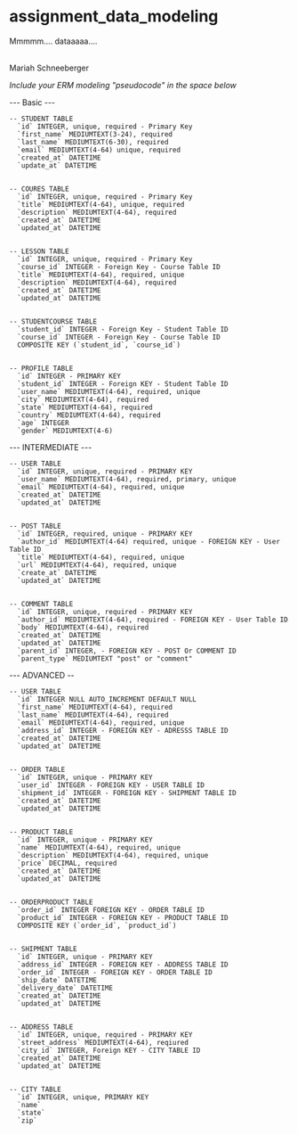 # assignment_data_modeling
Mmmmm.... dataaaaa....

<br>
Mariah Schneeberger

*Include your ERM modeling "pseudocode" in the space below*

--- Basic ---

    -- STUDENT TABLE
      `id` INTEGER, unique, required - Primary Key
      `first_name` MEDIUMTEXT(3-24), required
      `last_name` MEDIUMTEXT(6-30), required
      `email` MEDIUMTEXT(4-64) unique, required
      `created_at` DATETIME
      `update_at` DATETIME


    -- COURES TABLE
      `id` INTEGER, unique, required - Primary Key
      `title` MEDIUMTEXT(4-64), unique, required
      `description` MEDIUMTEXT(4-64), required
      `created_at` DATETIME
      `updated_at` DATETIME


    -- LESSON TABLE
      `id` INTEGER, unique, required - Primary Key
      `course_id` INTEGER - Foreign Key - Course Table ID
      `title` MEDIUMTEXT(4-64), required, unique
      `description` MEDIUMTEXT(4-64), required
      `created_at` DATETIME
      `updated_at` DATETIME


    -- STUDENTCOURSE TABLE
      `student_id` INTEGER - Foreign Key - Student Table ID
      `course_id` INTEGER - Foreign Key - Course Table ID
      COMPOSITE KEY (`student_id`, `course_id`)


    -- PROFILE TABLE
      `id` INTEGER - PRIMARY KEY
      `student_id` INTEGER - Foreign KEY - Student Table ID
      `user_name` MEDIUMTEXT(4-64), required, unique
      `city` MEDIUMTEXT(4-64), required
      `state` MEDIUMTEXT(4-64), required
      `country` MEDIUMTEXT(4-64), required
      `age` INTEGER
      `gender` MEDIUMTEXT(4-6)


--- INTERMEDIATE ---

    -- USER TABLE
      `id` INTEGER, unique, required - PRIMARY KEY
      `user_name` MEDIUMTEXT(4-64), required, primary, unique
      `email` MEDIUMTEXT(4-64), required, unique
      `created_at` DATETIME
      `updated_at` DATETIME


    -- POST TABLE
      `id` INTEGER, required, unique - PRIMARY KEY
      `author_id` MEDIUMTEXT(4-64) required, unique - FOREIGN KEY - User Table ID
      `title` MEDIUMTEXT(4-64), required, unique
      `url` MEDIUMTEXT(4-64), required, unique
      `create_at` DATETIME
      `updated_at` DATETIME


    -- COMMENT TABLE
      `id` INTEGER, unique, required - PRIMARY KEY
      `author_id` MEDIUMTEXT(4-64), required - FOREIGN KEY - User Table ID
      `body` MEDIUMTEXT(4-64), required
      `created_at` DATETIME
      `updated_at` DATETIME
      `parent_id` INTEGER, - FOREIGN KEY - POST Or COMMENT ID
      `parent_type` MEDIUMTEXT "post" or "comment"

--- ADVANCED --

    -- USER TABLE
      `id` INTEGER NULL AUTO_INCREMENT DEFAULT NULL
      `first_name` MEDIUMTEXT(4-64), required
      `last_name` MEDIUMTEXT(4-64), required
      `email` MEDIUMTEXT(4-64), required, unique
      `address_id` INTEGER - FOREIGN KEY - ADRESSS TABLE ID
      `created_at` DATETIME
      `updated_at` DATETIME


    -- ORDER TABLE
      `id` INTEGER, unique - PRIMARY KEY
      `user_id` INTEGER - FOREIGN KEY - USER TABLE ID
      `shipment_id` INTEGER - FOREIGN KEY - SHIPMENT TABLE ID
      `created_at` DATETIME
      `updated_at` DATETIME


    -- PRODUCT TABLE
      `id` INTEGER, unique - PRIMARY KEY
      `name` MEDIUMTEXT(4-64), required, unique
      `description` MEDIUMTEXT(4-64), required, unique
      `price` DECIMAL, required
      `created_at` DATETIME
      `updated_at` DATETIME


    -- ORDERPRODUCT TABLE
      `order_id` INTEGER FOREIGN KEY - ORDER TABLE ID
      `product_id` INTEGER - FOREIGN KEY - PRODUCT TABLE ID
      COMPOSITE KEY (`order_id`, `product_id`)


    -- SHIPMENT TABLE
      `id` INTEGER, unique - PRIMARY KEY
      `address_id` INTEGER - FOREIGN KEY - ADDRESS TABLE ID
      `order_id` INTEGER - FOREIGN KEY - ORDER TABLE ID
      `ship_date` DATETIME
      `delivery_date` DATETIME
      `created_at` DATETIME
      `updated_at` DATETIME


    -- ADDRESS TABLE
      `id` INTEGER, unique, required - PRIMARY KEY
      `street_address` MEDIUMTEXT(4-64), reqiured
      `city_id` INTEGER, Foreign KEY - CITY TABLE ID 
      `created_at` DATETIME
      `updated_at` DATETIME


    -- CITY TABLE
      `id` INTEGER, unique, PRIMARY KEY
      `name`
      `state`
      `zip`
